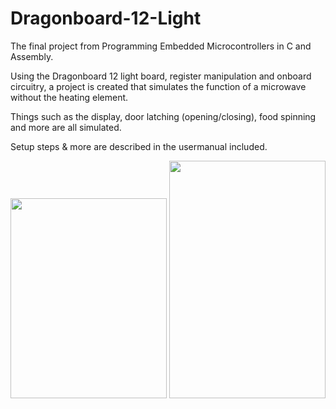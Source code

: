 # Dragonboard-12-Light
The final project from Programming Embedded Microcontrollers in C and Assembly.

Using the Dragonboard 12 light board, register manipulation and onboard circuitry,
a project is created that simulates the function of a microwave without the heating element.

Things such as the display, door latching (opening/closing), food spinning and more 
are all simulated.

Setup steps & more are described in the usermanual included.

<img src="https://user-images.githubusercontent.com/94023846/211432658-8d0476eb-7f73-484e-90e9-5ef121eb8900.jpeg" width="250" height="320">
<img src="https://user-images.githubusercontent.com/94023846/211433298-c59a3f46-1065-4b2e-9d18-3724a018c52c.jpg" width="250" height="380">
